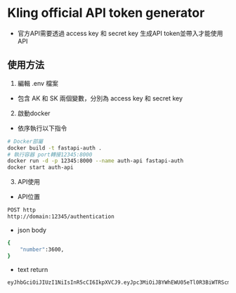 # Kling official API token generator
- 官方API需要透過 access key 和 secret key 生成API token並帶入才能使用API

## 使用方法
1. 編輯 .env 檔案
 - 包含 AK 和 SK 兩個變數，分別為 access key 和 secret key

2. 啟動docker
- 依序執行以下指令

```bash
# Docker部屬 
docker build -t fastapi-auth .
# 執行容器 port轉接12345:8000
docker run -d -p 12345:8000 --name auth-api fastapi-auth
docker start auth-api
```

3. API使用
- API位置
```bash
POST http
http://domain:12345/authentication
```
- json body
```bash
{
    "number":3600,
}
```
- text return
```bash
eyJhbGciOiJIUzI1NiIsInR5cCI6IkpXVCJ9.eyJpc3MiOiJBYWhEWU05eTl0R3BiWTRScm5LUVJCOUhlNEFrZk04ZSIsImV4cCI6MTc1MzM3Mzc1NSwibmJmIjoxNzUzMzcwMTU1fQ.fYeBddfeo__B4-12aP7FiMEWpfJFGCYkkFG_444dHbk
```